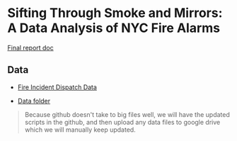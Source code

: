 # Sifting Through Smoke and Mirrors: A Data Analysis of NYC Fire Alarms

[Final report doc](https://docs.google.com/document/d/1Up9auAKHYTrbaVy7S4BWpYMDSHcW-2nBl9zskhtRN4w/edit?usp=sharing)

## Data

- [Fire Incident Dispatch Data](https://data.cityofnewyork.us/Public-Safety/Fire-Incident-Dispatch-Data/8m42-w767)

- [Data folder](https://drive.google.com/drive/folders/1ugDRi_gLeraHfK2_-SxQQGgPZzPK6IB8?usp=sharing)

> Because github doesn't take to big files well, we will have the updated scripts in the github, and then upload any data files to google drive which we will manually keep updated.
